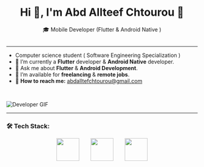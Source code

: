 # <div align="center">Hi 👋, I'm Abd Allteef Chtourou 👾</div>

<div align="center" style="margin-bottom: 30px;">🎓 Mobile Developer (Flutter & Android Native )</div>


---

- Computer science student ( Software Engineering Specialization )
- 📱 I’m currently a **Flutter** developer & **Android Native** developer.  
- 💬 Ask me about **Flutter** & **Android Development**.  
- 🤝 I’m available for **freelancing** & **remote jobs**.
- 📧 **How to reach me:** [abdalltefchtourou@gmail.com](mailto:abdalltefchtourou@gmail.com)
  

<br> <!-- This creates space between the text and the GIF -->

![Developer GIF](https://user-images.githubusercontent.com/74038190/214375888-0dc62524-fb43-43fd-9479-098b471d1b9c.gif)


---

### 🛠️ Tech Stack:

<div align="center" style="display: flex; justify-content: center; gap: 30px;">
    <img src="https://camo.githubusercontent.com/c613f1bd0d2a96440e2fc6209c341558c4ca04466db6cb689e01122236fff4f0/68747470733a2f2f63646e2e73696d706c6569636f6e732e6f72672f666c75747465722f303235363942" width="60" />
    <img src="https://upload.wikimedia.org/wikipedia/commons/7/74/Kotlin_Icon.png" width="60" />
    <img src="https://banner2.cleanpng.com/20180404/quw/avhaai746.webp" width="60" />
</div>
